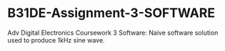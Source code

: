 # B31DE-Assignment-3-SOFTWARE

Adv Digital Electronics Coursework 3 Software: Naive software solution used to produce 1kHz sine wave.
